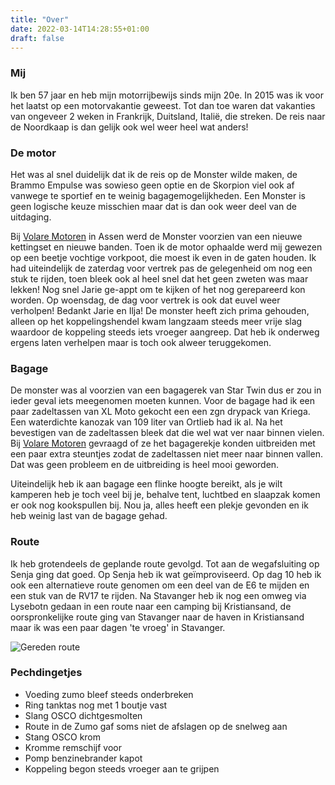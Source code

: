 ```yaml
---
title: "Over"
date: 2022-03-14T14:28:55+01:00
draft: false
---
```

### Mij
Ik ben 57 jaar en heb mijn motorrijbewijs sinds mijn 20e.
In 2015 was ik voor het laatst op een motorvakantie geweest. Tot dan toe waren dat vakanties
van ongeveer 2 weken in Frankrijk, Duitsland, Italië, die streken.
De reis naar de Noordkaap is dan gelijk ook wel weer heel wat anders!

### De motor
Het was al snel duidelijk dat ik de reis op de Monster wilde maken, de Brammo Empulse was sowieso geen
optie en de Skorpion viel ook af vanwege te sportief en te weinig bagagemogelijkheden. Een Monster is
geen logische keuze misschien maar dat is dan ook weer deel van de uitdaging.

Bij <a href="https://volaremotoren.nl/" target="_blank">
Volare Motoren</a> in Assen werd de Monster voorzien van een nieuwe kettingset en nieuwe banden.
Toen ik de motor ophaalde werd mij gewezen op een beetje vochtige vorkpoot, die moest ik even in
de gaten houden.
Ik had uiteindelijk de zaterdag voor vertrek pas de gelegenheid om nog een stuk te rijden, toen bleek ook al heel
snel dat het geen zweten was maar lekken! Nog snel Jarie ge-appt om te kijken of het nog gerepareerd kon
worden. Op woensdag, de dag voor vertrek is ook dat euvel weer verholpen!
Bedankt Jarie en Ilja!
De monster heeft zich prima gehouden, alleen op het koppelingshendel kwam langzaam steeds meer vrije slag
waardoor de koppeling steeds iets vroeger aangreep. Dat heb ik onderweg ergens laten verhelpen maar is toch
ook alweer teruggekomen. 

### Bagage
De monster was al voorzien van een bagagerek van Star Twin dus er zou in ieder geval iets meegenomen moeten kunnen.
Voor de bagage had ik een paar zadeltassen van XL Moto gekocht een een zgn drypack van Kriega. Een waterdichte
kanozak van 109 liter van Ortlieb had ik al. Na het bevestigen van de zadeltassen bleek dat die wel wat ver naar binnen
vielen.
Bij <a href="https://volaremotoren.nl/" target="_blank">
Volare Motoren</a> gevraagd of ze het bagagerekje konden uitbreiden met een paar extra steuntjes zodat de
zadeltassen niet meer naar binnen vallen. Dat was geen probleem en de uitbreiding is heel mooi geworden.

Uiteindelijk heb ik aan bagage een flinke hoogte bereikt, als je wilt kamperen heb je toch veel bij je, behalve tent, luchtbed
en slaapzak komen er ook nog kookspullen bij. Nou ja, alles heeft een plekje gevonden en ik heb weinig last
van de bagage gehad.


### Route
Ik heb grotendeels de geplande route gevolgd. Tot aan de wegafsluiting op Senja ging dat goed. Op Senja
heb ik wat geïmproviseerd.
Op dag 10 heb ik ook een alternatieve route genomen om een deel van de E6 te
mijden en een stuk van de RV17 te rijden.
Na Stavanger heb ik nog een omweg via Lysebotn gedaan in een route naar een camping bij
Kristiansand, de oorspronkelijke route ging van Stavanger naar de haven in Kristiansand maar ik was een
paar dagen 'te vroeg' in Stavanger.

![Gereden route](/images/kaart-all.jpg "Gereden route")

### Pechdingetjes
- Voeding zumo bleef steeds onderbreken
- Ring tanktas nog met 1 boutje vast
- Slang OSCO dichtgesmolten
- Route in de Zumo gaf soms niet de afslagen op de snelweg aan
- Stang OSCO krom
- Kromme remschijf voor
- Pomp benzinebrander kapot
- Koppeling begon steeds vroeger aan te grijpen
